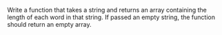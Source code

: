 Write a function that takes a string and returns an array containing the length of each word in that string. If passed an empty string, the function should return an empty array.

